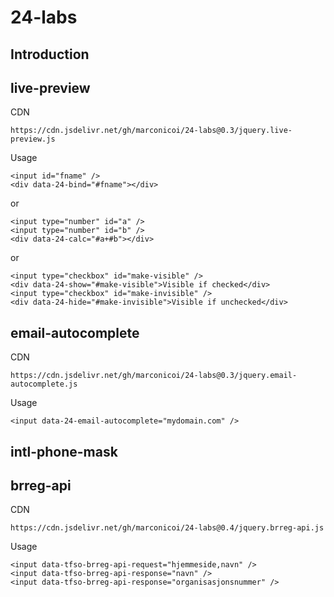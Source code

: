 # 24-labs
## Introduction

## live-preview
CDN
```
https://cdn.jsdelivr.net/gh/marconicoi/24-labs@0.3/jquery.live-preview.js
```
Usage
```
<input id="fname" />
<div data-24-bind="#fname"></div>
```
or
```
<input type="number" id="a" />
<input type="number" id="b" />
<div data-24-calc="#a+#b"></div>
```
or
```
<input type="checkbox" id="make-visible" />
<div data-24-show="#make-visible">Visible if checked</div>
<input type="checkbox" id="make-invisible" />
<div data-24-hide="#make-invisible">Visible if unchecked</div>
```

## email-autocomplete
CDN
```
https://cdn.jsdelivr.net/gh/marconicoi/24-labs@0.3/jquery.email-autocomplete.js
```
Usage
```
<input data-24-email-autocomplete="mydomain.com" />
```

## intl-phone-mask


## brreg-api
CDN
```
https://cdn.jsdelivr.net/gh/marconicoi/24-labs@0.4/jquery.brreg-api.js
```
Usage
```
<input data-tfso-brreg-api-request="hjemmeside,navn" />
<input data-tfso-brreg-api-response="navn" />
<input data-tfso-brreg-api-response="organisasjonsnummer" />
```
